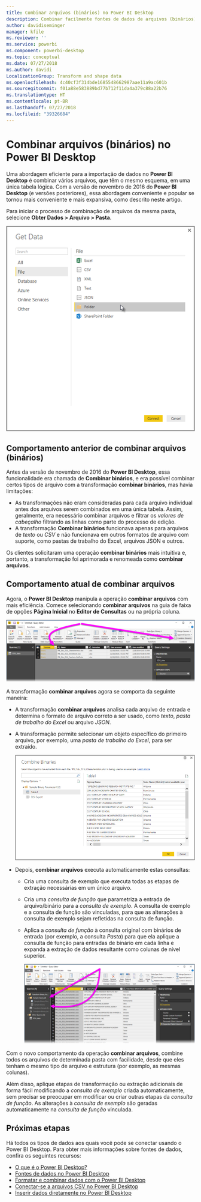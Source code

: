 ```yaml
---
title: Combinar arquivos (binários) no Power BI Desktop
description: Combinar facilmente fontes de dados de arquivos (binários) no Power BI Desktop
author: davidiseminger
manager: kfile
ms.reviewer: ''
ms.service: powerbi
ms.component: powerbi-desktop
ms.topic: conceptual
ms.date: 07/27/2018
ms.author: davidi
LocalizationGroup: Transform and shape data
ms.openlocfilehash: 4c40cf3f314bde1685548662987aae11a9ac601b
ms.sourcegitcommit: f01a88e583889bd77b712f11da4a379c88a22b76
ms.translationtype: HT
ms.contentlocale: pt-BR
ms.lasthandoff: 07/27/2018
ms.locfileid: "39326684"
---
```

# <a name="combine-files-binaries-in-power-bi-desktop"></a>Combinar arquivos (binários) no Power BI Desktop
Uma abordagem eficiente para a importação de dados no **Power BI Desktop** é combinar vários arquivos, que têm o mesmo esquema, em uma única tabela lógica. Com a versão de novembro de 2016 do **Power BI Desktop** (e versões posteriores), essa abordagem conveniente e popular se tornou mais conveniente e mais expansiva, como descrito neste artigo.

Para iniciar o processo de combinação de arquivos da mesma pasta, selecione **Obter Dados > Arquivo > Pasta**.

![](media/desktop-combine-binaries/combine-binaries_1.png)

## <a name="previous-combine-files-binaries-behavior"></a>Comportamento anterior de combinar arquivos (binários)
Antes da versão de novembro de 2016 do **Power BI Desktop**, essa funcionalidade era chamada de **Combinar binários**, e era possível combinar certos tipos de arquivo com a transformação **combinar binários**, mas havia limitações:

* As transformações não eram consideradas para cada arquivo individual antes dos arquivos serem combinados em uma única tabela. Assim, geralmente, era necessário combinar arquivos e filtrar os *valores de cabeçalho* filtrando as linhas como parte do processo de edição.
* A transformação **Combinar binários** funcionava apenas para arquivos de *texto* ou *CSV* e não funcionava em outros formatos de arquivo com suporte, como pastas de trabalho do Excel, arquivos JSON e outros.

Os clientes solicitaram uma operação **combinar binários** mais intuitiva e, portanto, a transformação foi aprimorada e renomeada como **combinar arquivos**.

## <a name="current-combine-files-behavior"></a>Comportamento atual de combinar arquivos
Agora, o **Power BI Desktop** manipula a operação **combinar arquivos** com mais eficiência. Comece selecionando **combinar arquivos** na guia de faixa de opções **Página Inicial** no **Editor de Consultas** ou na própria coluna.

![](media/desktop-combine-binaries/combine-binaries_2a.png)

A transformação **combinar arquivos** agora se comporta da seguinte maneira:

* A transformação **combinar arquivos** analisa cada arquivo de entrada e determina o formato de arquivo correto a ser usado, como *texto*, *pasta de trabalho do Excel* ou arquivo *JSON*.
* A transformação permite selecionar um objeto específico do primeiro arquivo, por exemplo, uma *pasta de trabalho do Excel*, para ser extraído.
  
  ![](media/desktop-combine-binaries/combine-binaries_3.png)
* Depois, **combinar arquivos** executa automaticamente estas consultas:
  
  * Cria uma consulta de exemplo que executa todas as etapas de extração necessárias em um único arquivo.
  * Cria uma *consulta de função* que parametriza a entrada de arquivo/binário para a *consulta de exemplo*. A consulta de exemplo e a consulta de função são vinculadas, para que as alterações à consulta de exemplo sejam refletidas na consulta de função.
  * Aplica a *consulta de função* à consulta original com binários de entrada (por exemplo, a consulta *Pasta*) para que ela aplique a consulta de função para entradas de binário em cada linha e expanda a extração de dados resultante como colunas de nível superior.
    
    ![](media/desktop-combine-binaries/combine-binaries_4.png)

Com o novo comportamento da operação **combinar arquivos**, combine todos os arquivos de determinada pasta com facilidade, desde que eles tenham o mesmo tipo de arquivo e estrutura (por exemplo, as mesmas colunas).

Além disso, aplique etapas de transformação ou extração adicionais de forma fácil modificando a *consulta de exemplo* criada automaticamente, sem precisar se preocupar em modificar ou criar outras etapas da *consulta de função*. As alterações à *consulta de exemplo* são geradas automaticamente na *consulta de função* vinculada.

## <a name="next-steps"></a>Próximas etapas
Há todos os tipos de dados aos quais você pode se conectar usando o Power BI Desktop. Para obter mais informações sobre fontes de dados, confira os seguintes recursos:

* [O que é o Power BI Desktop?](desktop-what-is-desktop.md)
* [Fontes de dados no Power BI Desktop](desktop-data-sources.md)
* [Formatar e combinar dados com o Power BI Desktop](desktop-shape-and-combine-data.md)
* [Conectar-se a arquivos CSV no Power BI Desktop](desktop-connect-csv.md)   
* [Inserir dados diretamente no Power BI Desktop](desktop-enter-data-directly-into-desktop.md)   

